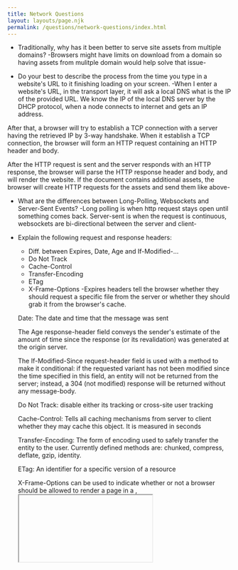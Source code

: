 ```yaml
---
title: Network Questions
layout: layouts/page.njk
permalink: /questions/network-questions/index.html
---
```


* Traditionally, why has it been better to serve site assets from multiple domains? -Browsers might have limits on download from a domain so having assets from mulitple domain would help solve that issue-

* Do your best to describe the process from the time you type in a website's URL to it finishing loading on your screen. -When I enter a website's URL, in the transport layer, it will ask a local DNS what is the IP of the provided URL. We know the IP of the local DNS server by the DHCP protocol, when a node connects to internet and gets an IP address.

After that, a browser will try to establish a TCP connection with a server having the retrieved IP by 3-way handshake. When it establish a TCP connection, the browser will form an HTTP request containing an HTTP header and body.

After the HTTP request is sent and the server responds with an HTTP response, the browser will parse the HTTP response header and body, and will render the website. If the document contains additional assets, the browser will create HTTP requests for the assets and send them like above-

* What are the differences between Long-Polling, Websockets and Server-Sent Events? -Long polling is when http request stays open until something comes back. Server-sent is when the request is continuous, websockets are bi-directional between the server and client-

* Explain the following request and response headers:
  * Diff. between Expires, Date, Age and If-Modified-...
  * Do Not Track
  * Cache-Control
  * Transfer-Encoding
  * ETag
  * X-Frame-Options
  -Expires headers tell the browser whether they should request a specific file from the server or whether they should grab it from the browser's cache.

  Date: The date and time that the message was sent

  The Age response-header field conveys the sender's estimate of the amount of time since the response (or its revalidation) was generated at the origin server.

  The If-Modified-Since request-header field is used with a method to make it conditional: if the requested variant has not been modified since the time specified in this field, an entity will not be returned from the server; instead, a 304 (not modified) response will be returned without any message-body.

  Do Not Track: disable either its tracking or cross-site user tracking

  Cache-Control: Tells all caching mechanisms from server to client whether they may cache this object. It is measured in seconds

  Transfer-Encoding: The form of encoding used to safely transfer the entity to the user. Currently defined methods are: chunked, compress, deflate, gzip, identity.

  ETag: An identifier for a specific version of a resource
  
  X-Frame-Options can be used to indicate whether or not a browser should be allowed to render a page in a <frame>, <iframe> or <object>-

* What are HTTP methods? List all HTTP methods that you know, and explain them. -GET: The GET method is used to retrieve information from the given server using a given URI. Requests using GET should only retrieve data and should have no other effect on the data.

HEAD: Same as GET, but transfers the status line and header section only.

POST: A POST request is used to send data to the server, for example, customer information, file upload, etc. using HTML forms.

PUT: Replaces all current representations of the target resource with the uploaded content.

DELETE: Removes all current representations of the target resource given by a URI.

CONNECT: Establishes a tunnel to the server identified by a given URI.

OPTIONS: Describes the communication options for the target resource.

TRACE: Performs a message loop-back test along the path to the target resource.-

* What is domain pre-fetching and how does it help with performance? -It is an attempt to get the domain name before resources are requested, it helps with latency-

* What is a CDN and what is the benefit of using one? -CDN is a network of data and pproxy servers that are all over the place. They provide clients the resources to whoever that is closer so it helps reduce latency-
